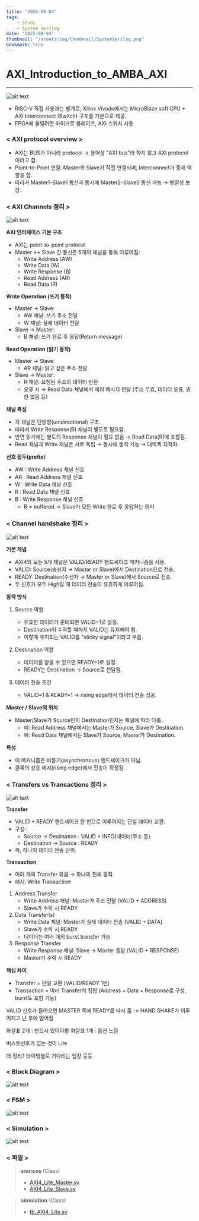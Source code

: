 ```yaml
---
title: "2025-09-04"
tags:
    - Study
    - System Verilog
date: "2025-09-04"
thumbnail: "/assets/img/thumbnail/SystemVerilog.png"
bookmark: true
---
```


# AXI_Introduction_to_AMBA_AXI
---
![alt text](../../assets/img/final/250903/1.png)

- RISC-V 직접 사용과는 별개로, Xilinx Vivado에서는 MicroBlaze soft CPU + AXI Interconnect (Switch) 구조를 기본으로 제공.
- FPGA에 올릴려면 마이크로 블레이즈, AXI 스위치 사용

### < AXI protocol overview >
- AXI는 BUS가 아니라 protocol → 용어상 "AXI bus"라 하지 않고 AXI protocol이라고 함.
- Point-to-Point 연결: Master와 Slave가 직접 연결되며, Interconnect가 중재 역할을 함.
- 따라서 Master1–Slave1 통신과 동시에 Master2–Slave2 통신 가능 → 병렬성 보장.

### < AXI Channels 정리 >
![alt text](../../assets/img/final/250904/2.png)

**AXI 인터페이스 기본 구조**
- AXI는 point-to-point protocol
- Master ↔ Slave 간 통신은 5개의 채널을 통해 이루어짐:
    - Write Address (AW)
    - Write Data (W)
    - Write Response (B)
    - Read Address (AR)
    - Read Data (R)

**Write Operation (쓰기 동작)**
- Master → Slave:
    - AW 채널: 쓰기 주소 전달
    - W 채널: 실제 데이터 전달
- Slave → Master:
    - B 채널: 쓰기 완료 후 응답(Return message)

**Read Operation (읽기 동작)**

- Master → Slave:
    - AR 채널: 읽고 싶은 주소 전달
- Slave → Master:
    - R 채널: 요청된 주소의 데이터 반환
    - 오류 시 → Read Data 채널에서 에러 메시지 전달 (주소 무효, 데이터 오류, 권한 없음 등)

**채널 특성**
- 각 채널은 단방향(unidirectional) 구조.
- 따라서 Write Response(B) 채널이 별도로 필요함.
- 반면 읽기에는 별도의 Response 채널이 필요 없음 → Read Data(R)에 포함됨.
- Read 채널과 Write 채널은 서로 독립 → 동시에 동작 가능 → 대역폭 최적화.

**신호 접두(prefix)**
- AW : Write Address 채널 신호
- AR : Read Address 채널 신호
- W : Write Data 채널 신호
- R : Read Data 채널 신호
- B : Write Response 채널 신호
    - B = buffered → Slave가 모든 Write 완료 후 응답하는 의미

### < Channel handshake 정리 >
![alt text](../../assets/img/final/250904/3.png)

**기본 개념**
- AXI4의 모든 5개 채널은 VALID/READY 핸드셰이크 메커니즘을 사용.
- VALID: Source(송신자 → Master or Slave)에서 Destination으로 전송.
- READY: Destination(수신자 → Master or Slave)에서 Source로 전송.
- 두 신호가 모두 High일 때 데이터 전송이 유효하게 이루어짐.

**동작 방식**
1. Source 역할
    - 유효한 데이터가 준비되면 VALID=1로 설정.
    - Destination이 수락할 때까지 VALID는 유지해야 함.
    - 이렇게 유지되는 VALID를 "sticky signal"이라고 부름.

2. Destination 역할
    - 데이터를 받을 수 있으면 READY=1로 설정.
    - READY는 Destination → Source로 전달됨.

3. 데이터 전송 조건
    - VALID=1 & READY=1 → rising edge에서 데이터 전송 성공.

**Master / Slave의 위치**
- Master/Slave가 Source인지 Destination인지는 채널에 따라 다름.
    - 예: Read Address 채널에서는 Master가 Source, Slave가 Destination.
    - 예: Read Data 채널에서는 Slave가 Source, Master가 Destination.

**특성**
- 이 메커니즘은 비동기(asynchronous) 핸드셰이크가 아님.
- 클록의 상승 에지(rising edge)에서 전송이 확정됨.

### < Transfers vs Transactions 정리 >
![alt text](../../assets/img/final/250904/4.png)

**Transfer**
- VALID + READY 핸드셰이크 한 번으로 이루어지는 단일 데이터 교환.
- 구성:
    - Source → Destination : VALID + INFO(데이터/주소 등)
    - Destination → Source : READY
- 즉, 하나의 데이터 전송 단위.

**Transaction**
- 여러 개의 Transfer 묶음 → 하나의 전체 동작.
- 예시: Write Transaction

1. Address Transfer  
    - Write Address 채널: Master가 주소 전달 (VALID + ADDRESS)  
    - Slave가 수락 시 READY  
2. Data Transfer(s)  
    - Write Data 채널: Master가 실제 데이터 전송 (VALID + DATA)  
    - Slave가 수락 시 READY  
    - 데이터는 여러 개의 burst transfer 가능  
3. Response Transfer  
    - Write Response 채널: Slave → Master 응답 (VALID + RESPONSE)  
    - Master가 수락 시 READY  

**핵심 차이**
- Transfer = 단일 교환 (VALID/READY 1번)
- Transaction = 여러 Transfer의 집합 (Address + Data + Response로 구성, burst도 포함 가능)



VALID 신호가 들어오면 MASTER 쪽에 READY를 다시 줌 -> HAND SHAKE가 이루어지고 난 후에 떨어짐

화살표 2개 : 반드시 있어야함
화살표 1개 : 옵션 느낌

버스트신호가 없는 것이 Lite 

더 정리?
타이밍별로
기다리는 입장 등등

### < Block Diagram >
![alt text](../../assets/img/final/250904/5.png)

### < FSM >
![alt text](../../assets/img/final/250904/6.png)

### < Simulation >
![alt text](../../assets/img/final/250904/7.png)

### < 파일 >
> **sources** (Class)
> - [AXI4_Lite_Master.sv](<../../assets/source file/250904/250904_Class/AXI4_Lite_Master.sv>)
> - [AXI4_Lite_Slave.sv](<../../assets/source file/250904/250904_Class/AXI4_Lite_Slave.sv>)

> **simulation** (Class)
> - [tb_AXI4_Lite.sv](<../../assets/source file/250904/250904_Class/tb_AXI4_Lite.sv>)
